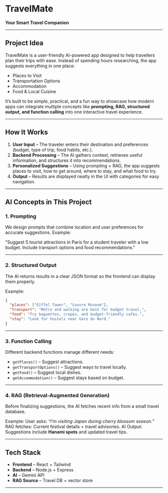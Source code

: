 # TravelMate

**Your Smart Travel Companion**

---

## Project Idea

TravelMate is a user-friendly AI-powered app designed to help travellers plan their trips with ease. Instead of spending hours researching, the app suggests everything in one place:

* Places to Visit
* Transportation Options
* Accommodation
* Food & Local Cuisine

It’s built to be simple, practical, and a fun way to showcase how modern apps can integrate multiple concepts like **prompting, RAG, structured output, and function calling** into one interactive travel experience.

---

## How It Works

1. **User Input** – The traveler enters their destination and preferences (budget, type of trip, food habits, etc.).
2. **Backend Processing** – The AI gathers context, retrieves useful information, and structures it into recommendations.
3. **Personalized Suggestions** – Using prompting + RAG, the app suggests places to visit, how to get around, where to stay, and what food to try.
4. **Output** – Results are displayed neatly in the UI with categories for easy navigation.

---

## AI Concepts in This Project

### 1. Prompting

We design prompts that combine location and user preferences for accurate suggestions.
Example:

"Suggest 5 tourist attractions in Paris for a student traveler with a low budget. Include transport options and food recommendations."

---

### 2. Structured Output

The AI returns results in a clear JSON format so the frontend can display them properly.

Example:

```json
{
  "places": ["Eiffel Tower", "Louvre Museum"],
  "transport": "Metro and walking are best for budget travel.",
  "food": "Try baguettes, crepes, and budget-friendly cafes.",
  "stay": "Look for hostels near Gare du Nord."
}
```

---

### 3. Function Calling

Different backend functions manage different needs:

* `getPlaces()` – Suggest attractions.
* `getTransportOptions()` – Suggest ways to travel locally.
* `getFood()` – Suggest local dishes.
* `getAccommodation()` – Suggest stays based on budget.

---

### 4. RAG (Retrieval-Augmented Generation)

Before finalizing suggestions, the AI fetches recent info from a small travel database.

Example:
User asks: *“I’m visiting Japan during cherry blossom season.”*
RAG fetches: Current festival details + travel advisories.
AI Output: Suggestions include **Hanami spots** and updated travel tips.

---

## Tech Stack

* **Frontend** – React + Tailwind
* **Backend** – Node.js + Express
* **AI** – Gemini API
* **RAG Source** – Travel DB + vector store

---
